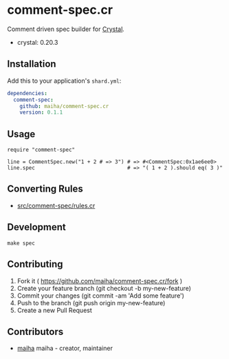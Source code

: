 # comment-spec.cr

Comment driven spec builder for [Crystal](http://crystal-lang.org/).

- crystal: 0.20.3

## Installation

Add this to your application's `shard.yml`:

```yaml
dependencies:
  comment-spec:
    github: maiha/comment-spec.cr
    version: 0.1.1
```

## Usage

```crystal
require "comment-spec"

line = CommentSpec.new("1 + 2 # => 3") # => #<CommentSpec:0x1ae6ee0>
line.spec                              # => "( 1 + 2 ).should eq( 3 )"
```

## Converting Rules

- [src/comment-spec/rules.cr](./src/comment-spec/rules.cr)

## Development

```shell
make spec
```

## Contributing

1. Fork it ( https://github.com/maiha/comment-spec.cr/fork )
2. Create your feature branch (git checkout -b my-new-feature)
3. Commit your changes (git commit -am 'Add some feature')
4. Push to the branch (git push origin my-new-feature)
5. Create a new Pull Request

## Contributors

- [maiha](https://github.com/maiha) maiha - creator, maintainer
